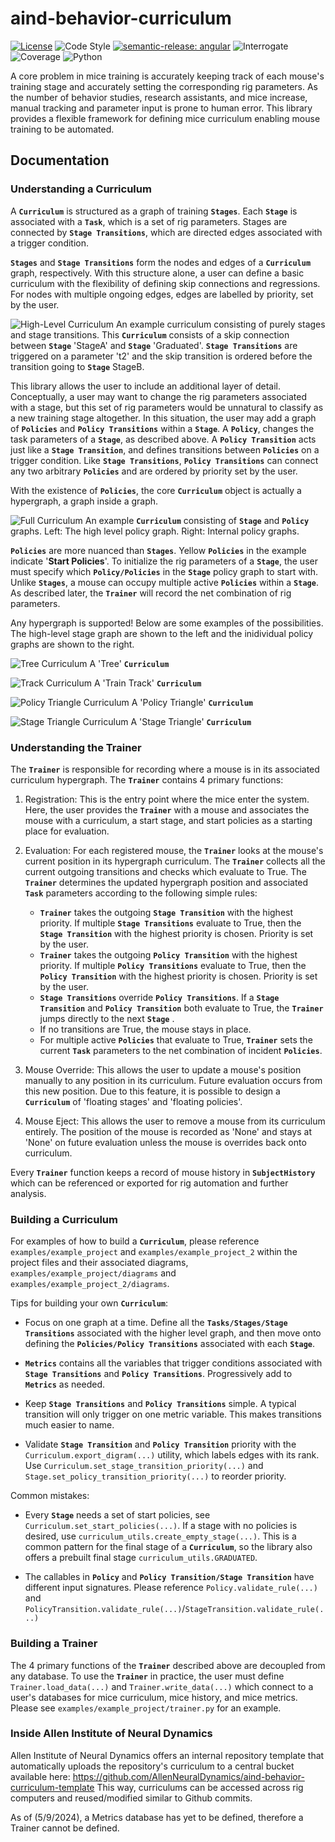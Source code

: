 # aind-behavior-curriculum

[![License](https://img.shields.io/badge/license-MIT-brightgreen)](LICENSE)
![Code Style](https://img.shields.io/badge/code%20style-black-black)
[![semantic-release: angular](https://img.shields.io/badge/semantic--release-angular-e10079?logo=semantic-release)](https://github.com/semantic-release/semantic-release)
![Interrogate](https://img.shields.io/badge/interrogate-100.0%25-brightgreen)
![Coverage](https://img.shields.io/badge/coverage-100%25-brightgreen?logo=codecov)
![Python](https://img.shields.io/badge/python->=3.11-blue?logo=python)

A core problem in mice training is accurately keeping track of each mouse's training stage and accurately setting the corresponding rig parameters. As the number of behavior studies, research assistants, and mice increase, manual tracking and parameter input is prone to human error. This library provides a flexible framework for defining mice curriculum enabling mouse training to be automated.

## Documentation

### Understanding a Curriculum

A **``Curriculum``** is structured as a graph of training **``Stages``**.
Each **``Stage``**  is associated with a **``Task``**, which is a set of rig parameters.
Stages are connected by **``Stage Transitions``**, which are directed edges associated with a trigger condition.

**``Stages``** and **``Stage Transitions``** form the nodes and edges of a **``Curriculum``** graph, respectively.
With this structure alone, a user can define a basic curriculum with the flexibility of defining skip connections and regressions. For nodes with multiple ongoing edges, edges are labelled by priority, set by the user.

![High-Level Curriculum](./examples/example_project/diagrams/high_level_curr_diagram.png "Title")
An example curriculum consisting of purely stages and stage transitions. This **``Curriculum``** consists of a skip connection between **``Stage``** 'StageA' and **``Stage``** 'Graduated'. **``Stage Transitions``** are triggered on a parameter 't2' and the skip transition is ordered before the transition going to **``Stage``** StageB.

This library allows the user to include an additional layer of detail.
Conceptually, a user may want to change the rig parameters associated with a stage, but this set of rig parameters would be unnatural to classify as a new training stage altogether.
In this situation, the user may add a graph of **``Policies``** and **``Policy Transitions``** within a **``Stage``**.
A **``Policy``**, changes the task parameters of a **``Stage``**, as described above. A **``Policy Transition``** acts just like a **``Stage Transition``**, and defines transitions between **``Policies``** on a trigger condition. Like **``Stage Transitions``**, **``Policy Transitions``**  can connect any two arbitrary **``Policies``** and are ordered by priority set by the user.

With the existence of **``Policies``**, the core **``Curriculum``** object is actually a hypergraph, a graph inside a graph.

![Full Curriculum](./examples/example_project/diagrams/my_curr_diagram.png "Title")
An example **``Curriculum``** consisting of **``Stage``** and  **``Policy``** graphs. Left: The high level policy graph. Right: Internal policy graphs.

**``Policies``** are more nuanced than **``Stages``**.
Yellow **``Policies``** in the example indicate '**Start Policies**'. To initialize the rig parameters of a **``Stage``**, the user must specify which **``Policy/Policies``** in the **``Stage``** policy graph to start with.
Unlike **``Stages``**, a mouse can occupy multiple active **``Policies``**  within a **``Stage``**. As described later, the **``Trainer``** will record the net combination of rig parameters.

Any hypergraph is supported! Below are some examples of the possibilities. The high-level stage graph are shown to the left and the inidividual policy graphs are shown to the right.

![Tree Curriculum](./examples/example_project_2/diagrams/tree_curr_diagram.png "Title")
A 'Tree' **``Curriculum``**

![Track Curriculum](./examples/example_project_2/diagrams/track_curr_diagram.png "Title")
A 'Train Track' **``Curriculum``**

![Policy Triangle Curriculum](./examples/example_project_2/diagrams/p_triangle_curr_diagram.png "Title")
A 'Policy Triangle' **``Curriculum``**

![Stage Triangle Curriculum](./examples/example_project_2/diagrams/s_triangle_curr_diagram.png "Title")
A 'Stage Triangle' **``Curriculum``**

### Understanding the Trainer

The **``Trainer``** is responsible for recording where a mouse is in its associated curriculum hypergraph. The **``Trainer``** contains 4 primary functions:
1) Registration:
	This is the entry point where the mice enter the system.
	Here, the user provides the **``Trainer``** with a mouse and associates the mouse with a curriculum, a start stage, and start policies as a starting place for evaluation.

2) Evaluation:
	For each registered mouse, the **``Trainer``** looks at the mouse's current position in its hypergraph curriculum. The **``Trainer``** collects all the current outgoing transitions and checks which evaluate to True. The **``Trainer``** determines the updated hypergraph position and associated **``Task``** parameters according to the following simple rules:
	- **``Trainer``** takes the outgoing **``Stage Transition``** with the highest priority. If multiple **``Stage Transitions``** evaluate to True, then the **``Stage Transition``** with the highest priority is chosen. Priority is set by the user.
	- **``Trainer``** takes the outgoing **``Policy Transition``** with the highest priority. If multiple **``Policy Transitions``** evaluate to True, then the **``Policy Transition``** with the highest priority is chosen. Priority is set by the user.
	- **``Stage Transitions``** override **``Policy Transitions``**. If a **``Stage Transition``** and **``Policy Transition``** both evaluate to True, the **``Trainer``** jumps directly to the next **``Stage``** .
	- If no transitions are True, the mouse stays in place.
	- For multiple active **``Policies``** that evaluate to True, **``Trainer``** sets the current  **``Task``**  parameters to the net combination of incident **``Policies``**.

3) Mouse Override:
	This allows the user to update a mouse's position manually to any position in its curriculum. Future evaluation occurs from this new position. Due to this feature, it is possible to design a **``Curriculum``** of 'floating stages' and 'floating policies'.

4) Mouse Eject:
	 This allows the user to remove a mouse from its curriculum entirely. The position of the mouse is recorded as 'None' and stays at 'None' on future evaluation unless the mouse is overrides back onto curriculum.

Every **``Trainer``**  function keeps a record of mouse history in **``SubjectHistory``** which can be referenced or exported for rig automation and further analysis.


### Building a Curriculum

For examples of how to build a **``Curriculum``**, please reference ``examples/example_project`` and ``examples/example_project_2`` within the project files and their associated diagrams, ``examples/example_project/diagrams`` and ``examples/example_project_2/diagrams``.

Tips for building your own **``Curriculum``**:
- Focus on one graph at a time. Define all the **``Tasks/Stages/Stage Transitions``** associated with the higher level graph, and then move onto defining the **``Policies/Policy Transitions``** associated with each **``Stage``**.

- **``Metrics``** contains all the variables that trigger conditions associated with **``Stage Transitions``** and **``Policy Transitions``**. Progressively add to **``Metrics``** as needed.

- Keep **``Stage Transitions``** and **``Policy Transitions``** simple. A typical transition will only trigger on one metric variable. This makes transitions much easier to name.

-  Validate **``Stage Transition``** and **``Policy Transition``** priority with the ``Curriculum.export_digram(...)`` utility, which labels edges with its rank. Use ``Curriculum.set_stage_transition_priority(...)`` and ``Stage.set_policy_transition_priority(...)`` to reorder priority.


Common mistakes:
- Every **``Stage``** needs a set of start policies, see ``Curriculum.set_start_policies(...)``. If a stage with no policies is desired, use ``curriculum_utils.create_empty_stage(...)``. This is a common pattern for the final stage of a **``Curriculum``**, so the library also offers a prebuilt final stage ``curriculum_utils.GRADUATED``.

- The callables in **``Policy``** and **``Policy Transition/Stage Transition``** have different input signatures. Please reference ``Policy.validate_rule(...)`` and ``PolicyTransition.validate_rule(...)``/``StageTransition.validate_rule(...)``


### Building a Trainer

The 4 primary functions of the **``Trainer``** described above are decoupled from any database. To use the **``Trainer``** in practice, the user must define ``Trainer.load_data(...)`` and ``Trainer.write_data(...)`` which connect to a user's databases for mice curriculum, mice history, and mice metrics. Please see ``examples/example_project/trainer.py`` for an example.

### Inside Allen Institute of Neural Dynamics

Allen Institute of Neural Dynamics offers an internal repository template that automatically uploads the repository's curriculum to a central bucket available here: https://github.com/AllenNeuralDynamics/aind-behavior-curriculum-template
This way, curriculums can be accessed across rig computers and reused/modified similar to Github commits.

As of (5/9/2024), a Metrics database has yet to be defined, therefore a Trainer cannot be defined.
